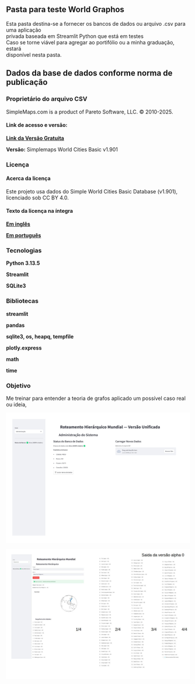 ## Pasta para teste World Graphos

Esta pasta destina-se a fornecer os bancos de dados ou arquivo .csv para uma aplicação 
<br>
privada baseada em Streamlit Python que está em testes
<br>
Caso se torne viável para agregar ao portifólio ou a minha graduação, estará 
<br>
disponível nesta pasta.

## Dados da base de dados conforme norma de publicação 
### Proprietário do arquivo CSV
SimpleMaps.com is a product of Pareto Software, LLC. © 2010-2025.

#### Link de acesso e versão:
[**Link da Versão Gratuita**](https://simplemaps.com/data/world-cities)

**Versão:** Simplemaps World Cities Basic v1.901

### Licença 

#### Acerca da licença 

Este projeto usa dados do Simple World Cities Basic Database (v1.901), licenciado sob CC BY 4.0.

#### Texto da licença na íntegra 
[**Em inglês**](https://github.com/kasshinokun/Q3_Q4_2025_Public/blob/main/data_world_graphos/license.txt)

[**Em português**](https://github.com/kasshinokun/Q3_Q4_2025_Public/blob/main/data_world_graphos/license_pt.docx)

### Tecnologias
**Python 3.13.5**

**Streamlit**

**SQLite3**
### Bibliotecas
**streamlit**

**pandas**

**sqlite3, os, heapq, tempfile**

**plotly.express**

**math** 

**time**

### Objetivo
Me treinar para entender a teoria de grafos aplicado um possível caso real ou ideia,

![admin](https://github.com/kasshinokun/Q3_Q4_2025_Public/blob/main/data_world_graphos/admin.jpg)

![busca](https://github.com/kasshinokun/Q3_Q4_2025_Public/blob/main/data_world_graphos/busca.jpg)




